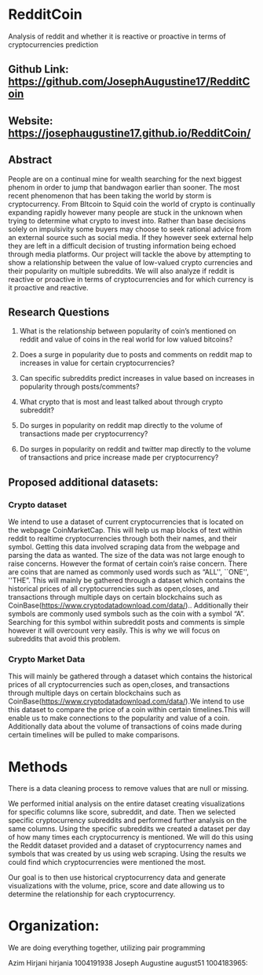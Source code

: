 # RedditCoin
Analysis of reddit and whether it is reactive or proactive in terms of cryptocurrencies prediction 

## Github Link: https://github.com/JosephAugustine17/RedditCoin 

## Website: https://josephaugustine17.github.io/RedditCoin/ 

## Abstract 

People are on a continual mine for wealth searching for the next biggest phenom in order to jump that bandwagon earlier than sooner. The most recent phenomenon that has been taking the world by storm is cryptocurrency.  From BItcoin to Squid coin the world of crypto is continually expanding rapidly however many people are stuck in the unknown when trying to determine what crypto to invest into. Rather than base decisions solely on impulsivity some buyers may choose to seek rational advice from an external source such as social media. If they however seek external help they are left in a difficult decision of trusting information being echoed through media platforms. Our project will tackle the above by attempting to show a relationship between the value of low-valued crypto currencies and their popularity on multiple subreddits. We will also analyze if reddit is reactive or proactive in terms of cryptocurrencies and for which currency is it proactive and reactive.

## Research Questions 
1. What is the relationship between popularity of coin’s mentioned on reddit and value of coins in the real world for low valued bitcoins?

2. Does a surge in popularity due to posts and comments  on reddit map to increases in value for certain cryptocurrencies?

3. Can specific subreddits predict increases in value based on increases in popularity through posts/comments?
 
4. What crypto that is most and least talked about through crypto subreddit?

5. Do surges in popularity on reddit map directly to the volume of transactions made per cryptocurrency?

6. Do surges in popularity on reddit and twitter  map directly to the volume of transactions and price increase  made per cryptocurrency?


## Proposed additional datasets:

### Crypto dataset 
We intend to use a dataset of current cryptocurrencies that is located on the webpage CoinMarketCap. This will help us map  blocks of text within reddit to  realtime cryptocurrencies through both their names, and their symbol. Getting this data involved scraping data from the webpage and parsing the data as wanted. The size of the data was not large enough to raise concerns. However the format of certain coin’s raise concern. There are coins that are named as commonly used words such as “ALL'', ``ONE'', ''THE”. This will mainly be gathered through a dataset which contains the historical prices of all cryptocurrencies such as open,closes, and transactions through multiple days on certain blockchains such as CoinBase(https://www.cryptodatadownload.com/data/).. Additionally their symbols are commonly used symbols such as the coin with a symbol “A”. Searching for this symbol within subreddit posts and comments is simple however it will overcount very easily. This is why we will focus on subreddits that avoid this problem.  

### Crypto  Market Data
This will mainly be gathered through a dataset which contains the historical prices of all cryptocurrencies such as open,closes, and transactions through multiple days on certain blockchains such as CoinBase(https://www.cryptodatadownload.com/data/).We intend to use this  dataset to compare the price of a coin within certain timelines.This will enable us to make connections to the popularity and value of a coin. Additionally data about the volume of transactions of coins made during certain timelines will be pulled to make comparisons.


# Methods

There is a data cleaning process to remove values that are null or missing.

We performed initial analysis on the entire dataset creating visualizations for specific columns like score, subreddit, and date. Then we selected specific cryptocurrency subreddits and performed further analysis on the same columns. Using the specific subreddits we created a 
dataset per day of how many times each cryptocurrency is mentioned. We will do this using the Reddit dataset provided and a dataset of cryptocurrency names and symbols that was created by us using web scraping. Using the results we could find which cryptocurrencies were mentioned the most.

Our goal is to then use historical cryptocurrency data and generate visualizations with the volume, price, score and date allowing us to determine the relationship for each cryptocurrency.

# Organization: 

We are doing everything together, utilizing pair programming

Azim Hirjani hirjania 1004191938
Joseph Augustine august51 1004183965:


